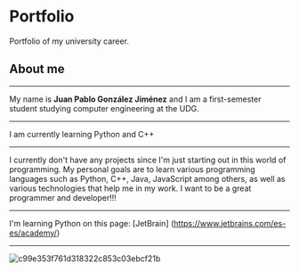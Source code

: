 # Portfolio
Portfolio of my university career.

## About me
___
My name is **Juan Pablo González Jiménez** and I am a first-semester student studying computer engineering at the UDG.
___
I am currently learning Python and C++
___
I currently don't have any projects since I'm just starting out in this world of programming.
My personal goals are to learn various programming languages ​​such as Python, C++, Java, JavaScript among others, as well as various technologies that help me in my work. 
I want to be a great programmer and
developer!!!
___
I'm learning Python on this page: [JetBrain] (https://www.jetbrains.com/es-es/academy/)
___
![c99e353f761d318322c853c03ebcf21b](https://github.com/JuanPablo2807/portfolio/assets/150610904/9d2f4918-927e-49b6-99b4-f8a898fa9f07)
